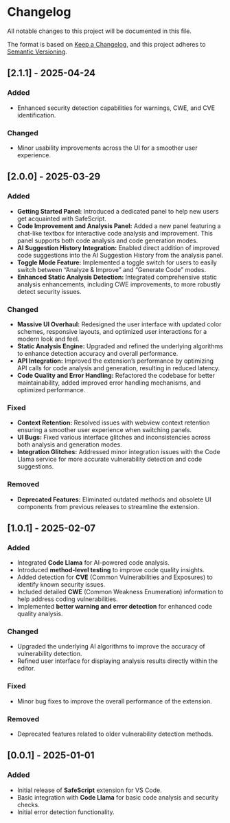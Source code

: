 # Changelog

All notable changes to this project will be documented in this file.

The format is based on [Keep a Changelog](https://keepachangelog.com/en/1.1.0/),
and this project adheres to [Semantic Versioning](https://semver.org/spec/v2.0.0.html).

## [2.1.1] - 2025-04-24

### Added
- Enhanced security detection capabilities for warnings, CWE, and CVE identification.

### Changed
- Minor usability improvements across the UI for a smoother user experience.

## [2.0.0] - 2025-03-29

### Added
- **Getting Started Panel:** Introduced a dedicated panel to help new users get acquainted with SafeScript.
- **Code Improvement and Analysis Panel:** Added a new panel featuring a chat-like textbox for interactive code analysis and improvement. This panel supports both code analysis and code generation modes.
- **AI Suggestion History Integration:** Enabled direct addition of improved code suggestions into the AI Suggestion History from the analysis panel.
- **Toggle Mode Feature:** Implemented a toggle switch for users to easily switch between “Analyze & Improve” and “Generate Code” modes.
- **Enhanced Static Analysis Detection:** Integrated comprehensive static analysis enhancements, including CWE improvements, to more robustly detect security issues.

### Changed
- **Massive UI Overhaul:** Redesigned the user interface with updated color schemes, responsive layouts, and optimized user interactions for a modern look and feel.
- **Static Analysis Engine:** Upgraded and refined the underlying algorithms to enhance detection accuracy and overall performance.
- **API Integration:** Improved the extension’s performance by optimizing API calls for code analysis and generation, resulting in reduced latency.
- **Code Quality and Error Handling:** Refactored the codebase for better maintainability, added improved error handling mechanisms, and optimized performance.

### Fixed
- **Context Retention:** Resolved issues with webview context retention ensuring a smoother user experience when switching panels.
- **UI Bugs:** Fixed various interface glitches and inconsistencies across both analysis and generation modes.
- **Integration Glitches:** Addressed minor integration issues with the Code Llama service for more accurate vulnerability detection and code suggestions.

### Removed
- **Deprecated Features:** Eliminated outdated methods and obsolete UI components from previous releases to streamline the extension.

## [1.0.1] - 2025-02-07

### Added
- Integrated **Code Llama** for AI-powered code analysis.
- Introduced **method-level testing** to improve code quality insights.
- Added detection for **CVE** (Common Vulnerabilities and Exposures) to identify known security issues.
- Included detailed **CWE** (Common Weakness Enumeration) information to help address coding vulnerabilities.
- Implemented **better warning and error detection** for enhanced code quality analysis.

### Changed
- Upgraded the underlying AI algorithms to improve the accuracy of vulnerability detection.
- Refined user interface for displaying analysis results directly within the editor.

### Fixed
- Minor bug fixes to improve the overall performance of the extension.

### Removed
- Deprecated features related to older vulnerability detection methods.

## [0.0.1] - 2025-01-01

### Added
- Initial release of **SafeScript** extension for VS Code.
- Basic integration with **Code Llama** for basic code analysis and security checks.
- Initial error detection functionality.